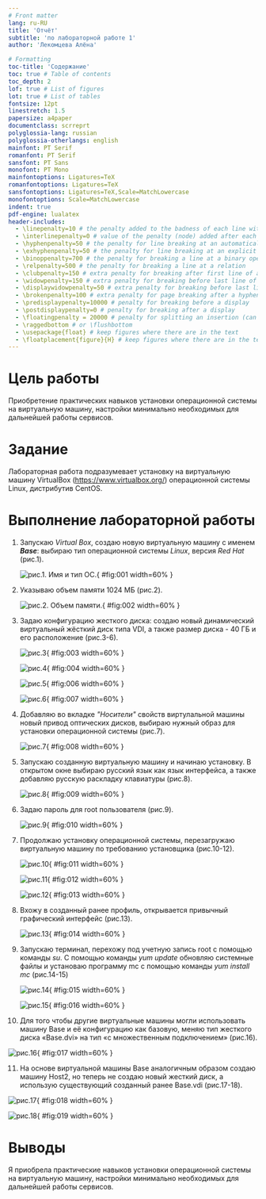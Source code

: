 ```yaml
---
# Front matter
lang: ru-RU
title: 'Отчёт'
subtitle: 'по лабораторной работе 1'
author: 'Лекомцева Алёна'

# Formatting
toc-title: 'Содержание'
toc: true # Table of contents
toc_depth: 2
lof: true # List of figures
lot: true # List of tables
fontsize: 12pt
linestretch: 1.5
papersize: a4paper
documentclass: scrreprt
polyglossia-lang: russian
polyglossia-otherlangs: english
mainfont: PT Serif
romanfont: PT Serif
sansfont: PT Sans
monofont: PT Mono
mainfontoptions: Ligatures=TeX
romanfontoptions: Ligatures=TeX
sansfontoptions: Ligatures=TeX,Scale=MatchLowercase
monofontoptions: Scale=MatchLowercase
indent: true
pdf-engine: lualatex
header-includes:
  - \linepenalty=10 # the penalty added to the badness of each line within a paragraph (no associated penalty node) Increasing the value makes tex try to have fewer lines in the paragraph.
  - \interlinepenalty=0 # value of the penalty (node) added after each line of a paragraph.
  - \hyphenpenalty=50 # the penalty for line breaking at an automatically inserted hyphen
  - \exhyphenpenalty=50 # the penalty for line breaking at an explicit hyphen
  - \binoppenalty=700 # the penalty for breaking a line at a binary operator
  - \relpenalty=500 # the penalty for breaking a line at a relation
  - \clubpenalty=150 # extra penalty for breaking after first line of a paragraph
  - \widowpenalty=150 # extra penalty for breaking before last line of a paragraph
  - \displaywidowpenalty=50 # extra penalty for breaking before last line before a display math
  - \brokenpenalty=100 # extra penalty for page breaking after a hyphenated line
  - \predisplaypenalty=10000 # penalty for breaking before a display
  - \postdisplaypenalty=0 # penalty for breaking after a display
  - \floatingpenalty = 20000 # penalty for splitting an insertion (can only be split footnote in standard LaTeX)
  - \raggedbottom # or \flushbottom
  - \usepackage{float} # keep figures where there are in the text
  - \floatplacement{figure}{H} # keep figures where there are in the text
---
```


# Цель работы

Приобретение практических навыков установки операционной системы на виртуальную машину, настройки минимально необходимых для дальнейшей работы сервисов.

# Задание

Лабораторная работа подразумевает установку на виртуальную машину VirtualBox (https://www.virtualbox.org/) операционной системы Linux, дистрибутив CentOS.

# Выполнение лабораторной работы

1. Запускаю _Virtual Box_, создаю новую виртуальную машину с именем **_Base_**: выбираю тип операционной системы _Linux_, версия _Red Hat_ (рис.1).

   ![рис.1. Имя и тип ОС.](images/1.jpg){ #fig:001 width=60% }

2. Указываю объем памяти 1024 МБ (рис.2).

   ![рис.2. Объем памяти.](images/2.jpg){ #fig:002 width=60% }

3. Задаю конфигурацию жесткого диска: создаю новый динамический виртуальный жёсткий диск типа VDI, а также размер диска - 40 ГБ и его расположение (рис.3-6).

   ![рис.3](images/3.jpg){ #fig:003 width=60% }

   ![рис.4](images/4.jpg){ #fig:004 width=60% }

   ![рис.5](images/6.jpg){ #fig:006 width=60% }

   ![рис.6](images/7.jpg){ #fig:007 width=60% }

4. Добавляю во вкладке _"Носители"_ свойств виртулальной машины новый привод оптических дисков, выбираю нужный образ для установки операционной системы (рис.7).

   ![рис.7](images/8.jpg){ #fig:008 width=60% }

5. Запускаю созданную виртуальную машину и начинаю установку. В открытом окне выбираю русский язык как язык интерфейса, а также добавляю русскую раскладку клавиатуры (рис.8).

   ![рис.8](images/9.jpg){ #fig:009 width=60% }

6. Задаю пароль для root пользователя (рис.9).

   ![рис.9](images/10.jpg){ #fig:010 width=60% }

7. Продолжаю установку операционной системы, перезагружаю виртуальную машину по требованию установщика (рис.10-12).

   ![рис.10](images/11.jpg){ #fig:011 width=60% }

   ![рис.11](images/12.jpg){ #fig:012 width=60% }

   ![рис.12](images/13.jpg){ #fig:013 width=60% }

8. Вхожу в созданный ранее профиль, открывается привычный графический интерфейс (рис.13).

   ![рис.13](images/14.jpg){ #fig:014 width=60% }

9. Запускаю терминал, перехожу под учетную запись root с помощью команды _su_. С помощью команды _yum update_ обновляю системные файлы и установаю программу mc с помощью команды _yum install mc_ (рис.14-15) 

   ![рис.14](images/15.jpg){ #fig:015 width=60% }

   ![рис.15](images/16.jpg){ #fig:016 width=60% }

10. Для того чтобы другие виртуальные машины могли использовать машину Base и её конфигурацию как базовую, меняю тип жесткого диска «Base.dvi» на тип «с множественным подключением» (рис.16).

   ![рис.16](images/17.jpg){ #fig:017 width=60% }

11. На основе виртуальной машины Base аналогичным образом создаю машину Host2, но теперь не создаю новый жесткий диск, а использую существующий созданный ранее Base.vdi (рис.17-18).

   ![рис.17](images/18.jpg){ #fig:018 width=60% }

   ![рис.18](images/19.jpg){ #fig:019 width=60% }
   
# Выводы

Я приобрела практические навыков установки операционной системы на виртуальную машину, настройки минимально необходимых для дальнейшей работы сервисов.
